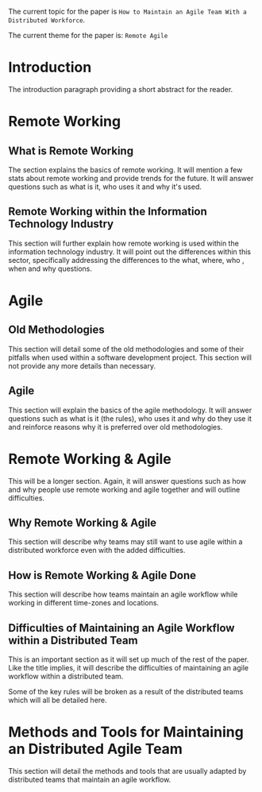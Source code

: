 The current topic for the paper is `How to Maintain an Agile Team With a Distributed Workforce`.

The current theme for the paper is: `Remote Agile`

# Introduction
The introduction paragraph providing a short abstract for the reader.

# Remote Working
## What is Remote Working
The section explains the basics of remote working. It will mention a few stats about remote working and provide trends for the future. It will answer questions such as what is it, who uses it and why it's used.

## Remote Working within the Information Technology Industry
This section will further explain how remote working is used within the information technology industry. It will point out the differences within this sector, specifically addressing the differences to the what, where, who , when and why questions.

# Agile
## Old Methodologies
This section will detail some of the old methodologies and some of their pitfalls when used within a software development project. This section will not provide any more details than necessary.

## Agile
This section will explain the basics of the agile methodology. It will answer questions such as what is it (the rules), who uses it and why do they use it and reinforce reasons why it is preferred over old methodologies.

# Remote Working & Agile
This will be a longer section. Again, it will answer questions such as how and why people use remote working and agile together and will outline difficulties.

## Why Remote Working & Agile
This section will describe why teams may still want to use agile within a distributed workforce even with the added difficulties.

## How is Remote Working & Agile Done
This section will describe how teams maintain an agile workflow while working in different time-zones and locations.

## Difficulties of Maintaining an Agile Workflow within a Distributed Team
This is an important section as it will set up much of the rest of the paper. Like the title implies, it will describe the difficulties of maintaining an agile workflow within a distributed team.

Some of the key rules will be broken as a result of the distributed teams which will all be detailed here.

# Methods and Tools for Maintaining an Distributed Agile Team
This section will detail the methods and tools that are usually adapted by distributed teams that maintain an agile workflow.
